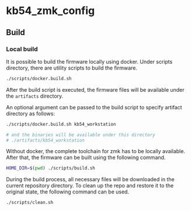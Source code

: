 # kb54_zmk_config

## Build

### Local build

It is possible to build the firmware locally using docker. Under scripts directory, there are utility scripts to build the firmware.

```bash
./scripts/docker.build.sh
```

After the build script is executed, the firmware files will be available under the `artifacts` directory.

An optional argument can be passed to the build script to specify artifact directory as follows:
```bash
./scripts/docker.build.sh kb54_workstation

# and the binaries will be available under this directory
# ./artifacts/kb54_workstation
```

Without docker, the complete toolchain for zmk has to be locally available. After that, the firmware can be built using the following command.

```bash
HOME_DIR=$(pwd) ./scripts/build.sh
```

During the build process, all necessary files will be downloaded in the current repository directory. To clean up the repo and restore it to the original state, the following command can be used.

```bash
./scripts/clean.sh
```
